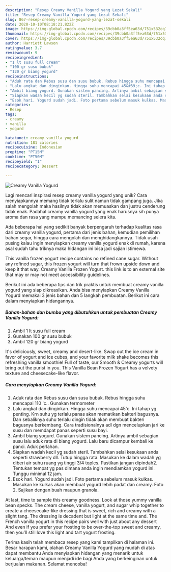 ```yaml
---
description: "Resep Creamy Vanilla Yogurd yang Lezat Sekali"
title: "Resep Creamy Vanilla Yogurd yang Lezat Sekali"
slug: 867-resep-creamy-vanilla-yogurd-yang-lezat-sekali
date: 2020-10-10T08:18:21.822Z
image: https://img-global.cpcdn.com/recipes/39cbb0a3ff5ea63d/751x532cq70/creamy-vanilla-yogurd-foto-resep-utama.jpg
thumbnail: https://img-global.cpcdn.com/recipes/39cbb0a3ff5ea63d/751x532cq70/creamy-vanilla-yogurd-foto-resep-utama.jpg
cover: https://img-global.cpcdn.com/recipes/39cbb0a3ff5ea63d/751x532cq70/creamy-vanilla-yogurd-foto-resep-utama.jpg
author: Harriett Lawson
ratingvalue: 3.7
reviewcount: 9
recipeingredient:
- "1 lt susu full cream"
- "100 gr susu bubuk"
- "120 gr biang yogurd"
recipeinstructions:
- "Aduk rata dan Rebus susu dan susu bubuk. Rebus hingga suhu mencapai 110 &#39;c.. Gunakan termometer"
- "Lalu angkat dan dinginkan. Hingga suhu mencapai 45&#39;c. Ini tahap yg penting. Krn suhu yg terlalu panas akan mematikan bakteri bagusnya. Dan sebaliknya suhu terlalu dingin tidak akan membuat bakteri bagusnya berkembang. Cara tradisionalnya adl dgn mencelupkan jari ke susu dan memdapat panas seperti susu bayi."
- "Ambil biang yogurd. Gunakan sistem pancing. Artinya ambil sebagian susu lalu aduk rata di biang yogurd. Lalu baru dicampur kembali ke panci. Aduk perlahan."
- "Siapkan wadah kecil yg sudah steril. Tambahkan selai kesukaan anda seperti strawberry dll. Tutup hingga rata. Masukan ke dalam wadah yg diberi air suhu ruang yg tinggi 3/4 toples. Pastikan jangan dipindah2. Tentukan tempat yg pas dimana anda ingin mendiamkan yogurd ini. Tunggu minimal 12 jam."
- "Esok hari. Yogurd sudah jadi. Foto pertama sebelum masuk kulkas. Masukan ke kulkas akan membuat yogurd lebih padat dan creamy. Foto 2. Sajikan dengan buah maupun granola."
categories:
- Resep
tags:
- creamy
- vanilla
- yogurd

katakunci: creamy vanilla yogurd 
nutrition: 181 calories
recipecuisine: Indonesian
preptime: "PT15M"
cooktime: "PT50M"
recipeyield: "1"
recipecategory: Dessert

---
```



![Creamy Vanilla Yogurd](https://img-global.cpcdn.com/recipes/39cbb0a3ff5ea63d/751x532cq70/creamy-vanilla-yogurd-foto-resep-utama.jpg)

Lagi mencari inspirasi resep creamy vanilla yogurd yang unik? Cara menyiapkannya memang tidak terlalu sulit namun tidak gampang juga. Jika salah mengolah maka hasilnya tidak akan memuaskan dan justru cenderung tidak enak. Padahal creamy vanilla yogurd yang enak harusnya sih punya aroma dan rasa yang mampu memancing selera kita.

Ada beberapa hal yang sedikit banyak berpengaruh terhadap kualitas rasa dari creamy vanilla yogurd, pertama dari jenis bahan, kemudian pemilihan bahan segar, hingga cara mengolah dan menghidangkannya. Tidak usah pusing kalau ingin menyiapkan creamy vanilla yogurd enak di rumah, karena asal sudah tahu triknya maka hidangan ini bisa jadi sajian istimewa.

This vanilla frozen yogurt recipe contains no refined cane sugar. Without any refined sugar, this frozen yogurt will turn that frown upside down and keep it that way. Creamy Vanilla Frozen Yogurt. this link is to an external site that may or may not meet accessibility guidelines.


Berikut ini ada beberapa tips dan trik praktis untuk membuat creamy vanilla yogurd yang siap dikreasikan. Anda bisa menyiapkan Creamy Vanilla Yogurd memakai 3 jenis bahan dan 5 langkah pembuatan. Berikut ini cara dalam menyiapkan hidangannya.

<!--inarticleads1-->

##### Bahan-bahan dan bumbu yang dibutuhkan untuk pembuatan Creamy Vanilla Yogurd:

1. Ambil 1 lt susu full cream
1. Gunakan 100 gr susu bubuk
1. Ambil 120 gr biang yogurd


It&#39;s deliciously, sweet, creamy and desert-like. Swap out the ice cream in favor of yogurt and ice cubes, and your favorite milk shake becomes this refreshing vanilla smoothie! Full of taste, our Smooth &amp; Creamy yogurts will bring out the purist in you. This Vanilla Bean Frozen Yogurt has a velvety texture and cheesecake-like flavor. 

<!--inarticleads2-->

##### Cara menyiapkan Creamy Vanilla Yogurd:

1. Aduk rata dan Rebus susu dan susu bubuk. Rebus hingga suhu mencapai 110 &#39;c.. Gunakan termometer
1. Lalu angkat dan dinginkan. Hingga suhu mencapai 45&#39;c. Ini tahap yg penting. Krn suhu yg terlalu panas akan mematikan bakteri bagusnya. Dan sebaliknya suhu terlalu dingin tidak akan membuat bakteri bagusnya berkembang. Cara tradisionalnya adl dgn mencelupkan jari ke susu dan memdapat panas seperti susu bayi.
1. Ambil biang yogurd. Gunakan sistem pancing. Artinya ambil sebagian susu lalu aduk rata di biang yogurd. Lalu baru dicampur kembali ke panci. Aduk perlahan.
1. Siapkan wadah kecil yg sudah steril. Tambahkan selai kesukaan anda seperti strawberry dll. Tutup hingga rata. Masukan ke dalam wadah yg diberi air suhu ruang yg tinggi 3/4 toples. Pastikan jangan dipindah2. Tentukan tempat yg pas dimana anda ingin mendiamkan yogurd ini. Tunggu minimal 12 jam.
1. Esok hari. Yogurd sudah jadi. Foto pertama sebelum masuk kulkas. Masukan ke kulkas akan membuat yogurd lebih padat dan creamy. Foto 2. Sajikan dengan buah maupun granola.


At last, time to sample this creamy goodness. Look at those yummy vanilla bean specks. The cream cheese, vanilla yogurt, and sugar whip together to create a cheesecake-like dressing that is sweet, rich and creamy with a slight tang. The dressing is decadent but light at the same time and. The French vanilla yogurt in this recipe pairs well with just about any dessert And even if you prefer your frosting to be over-the-top sweet and creamy, then you&#39;ll still love this light and tart yogurt frosting. 

Terima kasih telah membaca resep yang kami tampilkan di halaman ini. Besar harapan kami, olahan Creamy Vanilla Yogurd yang mudah di atas dapat membantu Anda menyiapkan hidangan yang menarik untuk keluarga/teman maupun menjadi ide bagi Anda yang berkeinginan untuk berjualan makanan. Selamat mencoba!
